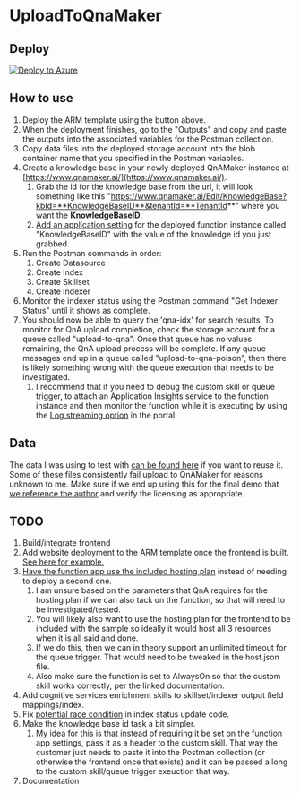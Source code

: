 
# UploadToQnaMaker

## Deploy

[![Deploy to Azure](https://azuredeploy.net/deploybutton.svg)](https://portal.azure.com/#create/Microsoft.Template/uri/https%3A%2F%2Fraw.githubusercontent.com%2FCareyjmac%2Fazure-search-power-skills%2Fqna%2FQnA%2FQnAMaker%2Fazuredeploy.json)

## How to use

1. Deploy the ARM template using the button above.
1. When the deployment finishes, go to the "Outputs" and copy and paste the outputs into the associated variables for the Postman collection.
1. Copy data files into the deployed storage account into the blob container name that you specified in the Postman variables.
1. Create a knowledge base in your newly deployed QnAMaker instance at [https://www.qnamaker.ai/](https://www.qnamaker.ai/).
    1. Grab the id for the knowledge base from the url, it will look something like this "https://www.qnamaker.ai/Edit/KnowledgeBase?kbId=**KnowledgeBaseID**&tenantId=**TenantId**" where you want the **KnowledgeBaseID**.
    1. [Add an application setting](https://docs.microsoft.com/en-us/azure/azure-functions/functions-how-to-use-azure-function-app-settings#portal) for the deployed function instance called "KnowledgeBaseID" with the value of the knowledge id you just grabbed.
1. Run the Postman commands in order:
    1. Create Datasource
    1. Create Index
    1. Create Skillset
    1. Create Indexer
1. Monitor the indexer status using the Postman command "Get Indexer Status" until it shows as complete. 
1. You should now be able to query the 'qna-idx' for search results. To monitor for QnA upload completion, check the storage account for a queue called "upload-to-qna".  Once that queue has no values remaining, the QnA upload process will be complete. If any queue messages end up in a queue called "upload-to-qna-poison", then there is likely something wrong with the queue execution that needs to be investigated.
    1. I recommend that if you need to debug the custom skill or queue trigger, to attach an Application Insights service to the function instance and then monitor the function while it is executing by using the [Log streaming option](https://docs.microsoft.com/azure/azure-functions/functions-monitoring?tabs=cmd#built-in-log-streaming) in the portal.

## Data
The data I was using to test with [can be found here](https://github.com/JerryWei03/COVID-Q/tree/master/data/PDFs) if you want to reuse it.  Some of these files consistently fail upload to QnAMaker for reasons unknown to me. Make sure if we end up using this for the final demo that [we reference the author](https://github.com/JerryWei03/COVID-Q#citation) and verify the licensing as appropriate.

## TODO

1. Build/integrate frontend
1. Add website deployment to the ARM template once the frontend is built. [See here for example.](https://github.com/Azure/azure-quickstart-templates/tree/master/201-web-app-github-deploy)
1. [Have the function app use the included hosting plan](https://docs.microsoft.com/azure/azure-functions/functions-scale#app-service-plan) instead of needing to deploy a second one.
    1. I am unsure based on the parameters that QnA requires for the hosting plan if we can also tack on the function, so that will need to be investigated/tested. 
    1. You will likely also want to use the hosting plan for the frontend to be included with the sample so ideally it would host all 3 resources when it is all said and done.
    1. If we do this, then we can in theory support an unlimited timeout for the queue trigger.  That would need to be tweaked in the host.json file.
    1. Also make sure the function is set to AlwaysOn so that the custom skill works correctly, per the linked documentation.
1. Add cognitive services enrichment skills to skillset/indexer output field mappings/index.
1. Fix [potential race condition](./UploadToQnAMaker.cs#L105) in index status update code.
1. Make the knowledge base id task a bit simpler.
    1. My idea for this is that instead of requiring it be set on the function app settings, pass it as a header to the custom skill. That way the customer just needs to paste it into the Postman collection (or otherwise the frontend once that exists) and it can be passed a long to the custom skill/queue trigger exeuction that way.
1. Documentation
